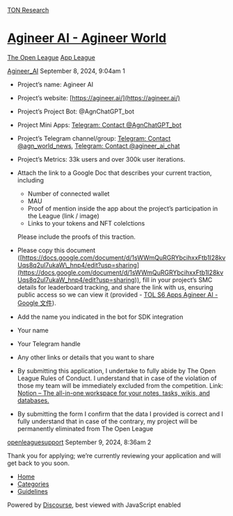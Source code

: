 [TON Research](/)

# [Agineer AI - Agineer World](/t/agineer-ai-agineer-world/32100)

[The Open League](/c/the-open-league/app-leaderboard/58)  [App League](/c/the-open-league/app-leaderboard/58) 

    

[Agineer\_AI](https://tonresear.ch/u/Agineer_AI)  September 8, 2024, 9:04am  1

*   Project’s name: Agineer AI
    
*   Project’s website: [https://agineer.ai/](https://agineer.ai/)
    
*   Project’s Project Bot: @AgnChatGPT\_bot
    
*   Project Mini Apps: [Telegram: Contact @AgnChatGPT\_bot](https://t.me/AgnChatGPT_bot/AgineerWorld)
    
*   Project’s Telegram channel/group: [Telegram: Contact @agn\_world\_news](https://t.me/agn_world_news), [Telegram: Contact @agineer\_ai\_chat](https://t.me/agineer_ai_chat)
    
*   Project’s Metrics: 33k users and over 300k user iterations.
    
*   Attach the link to a Google Doc that describes your current traction, including
    
    *   Number of connected wallet
    *   MAU
    *   Proof of mention inside the app about the project’s participation in the League (link / image)
    *   Links to your tokens and NFT colelctions
    
    Please include the proofs of this traction.
    
*   Please copy this document ([https://docs.google.com/document/d/1sWWmQuRGRYbcihxxFtb1I28kvUqs8q2ul7ukaW\_hnp4/edit?usp=sharing](https://docs.google.com/document/d/1sWWmQuRGRYbcihxxFtb1I28kvUqs8q2ul7ukaW_hnp4/edit?usp=sharing)), fill in your project’s SMC details for leaderboard tracking, and share the link with us, ensuring public access so we can view it (provided - [TOL S6 Apps Agineer AI - Google 文件](https://docs.google.com/document/d/1TnZdlSFI7dV7h4vSbf6fBBaIqDQb4kdb2HIoTKzxrqk/edit)).
    
*   Add the name you indicated in the bot for SDK integration
    
*   Your name
    
*   Your Telegram handle
    
*   Any other links or details that you want to share
    
*   By submitting this application, I undertake to fully abide by The Open League Rules of Conduct. I understand that in case of the violation of those my team will be immediately excluded from the competition. Link: [Notion – The all-in-one workspace for your notes, tasks, wikis, and databases.](https://ton-org.notion.site/The-Open-League-Rules-of-Conduct-04f4a0fedf1a401687075f5efd83de68)
    
*   By submitting the form I confirm that the data I provided is correct and I fully understand that in case of the contrary, my project will be permanently eliminated from The Open League
    

 

[openleaguesupport](https://tonresear.ch/u/openleaguesupport) September 9, 2024, 8:36am  2

Thank you for applying; we’re currently reviewing your application and will get back to you soon.

 

*   [Home](/)
*   [Categories](/categories)
*   [Guidelines](/guidelines)

Powered by [Discourse](https://www.discourse.org), best viewed with JavaScript enabled